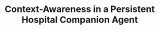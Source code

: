 ---
name: "Context Awareness In A Persistent Hospital Companion"
title: "Context-Awareness in a Persistent Hospital Companion Agent"
project: null
event: "Intelligent Virtual Agents conference (IVA)"
authors:
- name: "Bickmore, T."
- name: "Asadi, R."
- name: "Ehyaei, A."
- name: "Fell, H."
- name: "Henault, L."
- name: "Intille, S."
- name: "Quintiliani, L."
- name: "Shamekhi, A."
- name: "Trinh, H."
- name: "Waite, K."
- name: "Shanahan, C."
- name: "Orlow, M."
year: 2015
resources:
- name: "IVA15 HospitalBuddy"
  src: "IVA15.HospitalBuddy.pdf"
external_url: null
draft: false
---